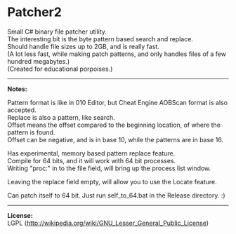 Patcher2
========

Small C# binary file patcher utility.<br>
The interesting bit is the byte pattern based search and replace.<br>
Should handle file sizes up to 2GB, and is really fast.<br>
(A lot less fast, while making patch patterns, and only handles files of a few hundred megabytes.)<br>
(Created for educational porpoises.)

---

**Notes:**

Pattern format is like in 010 Editor, but Cheat Engine AOBScan format is also accepted.<br>
Replace is also a pattern, like search.<br>
Offset means the offset compared to the beginning location, of where the pattern is found.<br>
Offset can be negative, and is in base 10, while the patterns are in base 16.

Has experimental, memory based pattern replace feature.<br>
Compile for 64 bits, and it will work with 64 bit processes.<br>
Writing "proc:" in to the file field, will bring up the process list window.

Leaving the replace field empty, will allow you to use the Locate feature.

Can patch itself to 64 bit. Just run self_to_64.bat in the Release directory. :)

---

**License:**<br>
LGPL (<http://wikipedia.org/wiki/GNU_Lesser_General_Public_License>)
